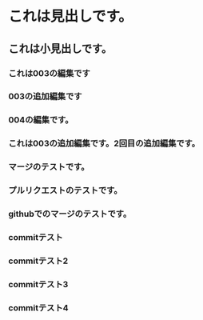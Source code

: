 # これは見出しです。
## これは小見出しです。
### これは003の編集です
### 003の追加編集です
### 004の編集です。
### これは003の追加編集です。2回目の追加編集です。
### マージのテストです。
### プルリクエストのテストです。
### githubでのマージのテストです。
### commitテスト
### commitテスト2
### commitテスト3
### commitテスト4